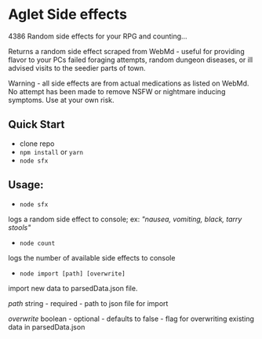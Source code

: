 # Aglet Side effects

4386 Random side effects for your RPG and counting...

Returns a random side effect scraped from WebMd - useful for providing flavor to your PCs failed foraging attempts, random dungeon diseases, or ill advised visits to the seedier parts of town.

Warning - all side effects are from actual medications as listed on WebMd. No attempt has been made to remove NSFW or nightmare inducing symptoms. Use at your own risk.

## Quick Start

- clone repo
- `npm install` or `yarn`
- `node sfx`

## Usage:

- `node sfx`

logs a random side effect to console; ex: *"nausea, vomiting, black, tarry stools"*

- `node count`

logs the number of available side effects to console

- `node import [path] [overwrite]`

import new data to parsedData.json file.

*path* string - required - path to json file for import

*overwrite* boolean - optional - defaults to false - flag for overwriting existing data in parsedData.json
